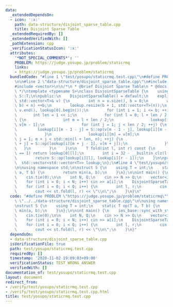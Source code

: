 ```yaml
---
data:
  _extendedDependsOn:
  - icon: ':x:'
    path: data-structure/disjoint_sparse_table.cpp
    title: Disjoint Sparse Table
  _extendedRequiredBy: []
  _extendedVerifiedWith: []
  _pathExtension: cpp
  _verificationStatusIcon: ':x:'
  attributes:
    '*NOT_SPECIAL_COMMENTS*': ''
    PROBLEM: https://judge.yosupo.jp/problem/staticrmq
    links:
    - https://judge.yosupo.jp/problem/staticrmq
  bundledCode: "#line 1 \"test/yosupo/staticrmq.test.cpp\"\n#define PROBLEM \"https://judge.yosupo.jp/problem/staticrmq\"\
    \n\n#line 2 \"data-structure/disjoint_sparse_table.cpp\"\n#include <algorithm>\n\
    #include <vector>\n\n/*\n * @brief Disjoint Sparse Table\n * @docs docs/data-structure/disjoint_sparse_table.md\n\
    \ */\ntemplate <typename S>\nclass DisjointSparseTable {\n    using T = typename\
    \ S::T;\n\npublic:\n    DisjointSparseTable() = default;\n    explicit DisjointSparseTable(const\
    \ std::vector<T>& v) {\n        int n = v.size(), b = 0;\n        while ((1 <<\
    \ b) < n) ++b;\n        lookup.resize(b + 1, std::vector<T>(n));\n        std::copy(v.begin(),\
    \ v.end(), lookup[0].begin());\n        for (int i = 1; i <= b; ++i) {\n     \
    \       int len = 1 << i;\n            for (int l = 0; l + len / 2 < n; l += len)\
    \ {\n                int m = l + len / 2;\n                lookup[i][m - 1] =\
    \ v[m - 1];\n                for (int j = 1; j < len / 2; ++j) {\n           \
    \         lookup[i][m - 1 - j] = S::op(v[m - 1 - j], lookup[i][m - j]);\n    \
    \            }\n                lookup[i][m] = v[m];\n                for (int\
    \ j = 1; m + j < std::min(l + len, n); ++j) {\n                    lookup[i][m\
    \ + j] = S::op(lookup[i][m + j - 1], v[m + j]);\n                }\n         \
    \   }\n        }\n    }\n\n    T fold(int l, int r) const {\n        if (r - l\
    \ == 1) return lookup[0][l];\n        int i = 32 - __builtin_clz(l ^ (r - 1));\n\
    \        return S::op(lookup[i][l], lookup[i][r - 1]);\n    }\n\nprivate:\n  \
    \  std::vector<std::vector<T>> lookup;\n};\n#line 4 \"test/yosupo/staticrmq.test.cpp\"\
    \n\nusing namespace std;\n\nstruct S {\n    using T = int;\n    static T op(T\
    \ a, T b) {\n        return min(a, b);\n    }\n};\n\nint main() {\n    ios_base::sync_with_stdio(false);\n\
    \    cin.tie(0);\n\n    int N, Q;\n    cin >> N >> Q;\n    vector<int> a(N);\n\
    \    for (int i = 0; i < N; i++) cin >> a[i];\n    DisjointSparseTable<S> st(a);\n\
    \    for (int i = 0; i < Q; i++) {\n        int l, r;\n        cin >> l >> r;\n\
    \        cout << st.fold(l, r) << \"\\n\";\n    }\n}\n"
  code: "#define PROBLEM \"https://judge.yosupo.jp/problem/staticrmq\"\n\n#include\
    \ \"../../data-structure/disjoint_sparse_table.cpp\"\n\nusing namespace std;\n\
    \nstruct S {\n    using T = int;\n    static T op(T a, T b) {\n        return\
    \ min(a, b);\n    }\n};\n\nint main() {\n    ios_base::sync_with_stdio(false);\n\
    \    cin.tie(0);\n\n    int N, Q;\n    cin >> N >> Q;\n    vector<int> a(N);\n\
    \    for (int i = 0; i < N; i++) cin >> a[i];\n    DisjointSparseTable<S> st(a);\n\
    \    for (int i = 0; i < Q; i++) {\n        int l, r;\n        cin >> l >> r;\n\
    \        cout << st.fold(l, r) << \"\\n\";\n    }\n}"
  dependsOn:
  - data-structure/disjoint_sparse_table.cpp
  isVerificationFile: true
  path: test/yosupo/staticrmq.test.cpp
  requiredBy: []
  timestamp: '2020-11-02 19:09:03+09:00'
  verificationStatus: TEST_WRONG_ANSWER
  verifiedWith: []
documentation_of: test/yosupo/staticrmq.test.cpp
layout: document
redirect_from:
- /verify/test/yosupo/staticrmq.test.cpp
- /verify/test/yosupo/staticrmq.test.cpp.html
title: test/yosupo/staticrmq.test.cpp
---
```

